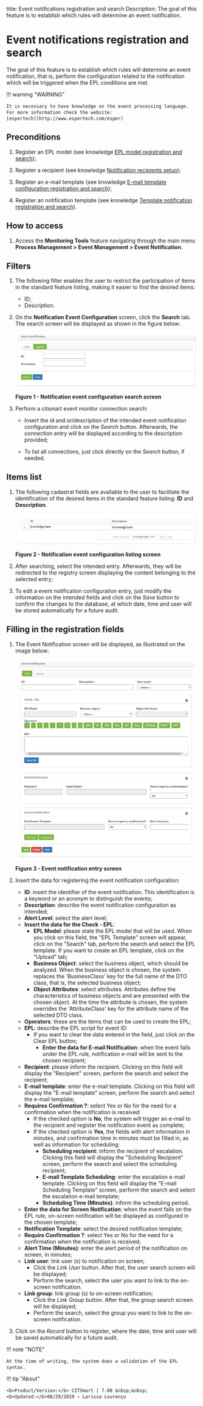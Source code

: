 title: Event notifications registration and search
Description: The goal of this feature is to establish which rules will determine an event notification.
# Event notifications registration and search

The goal of this feature is to establish which rules will determine an event notification, that is, perform the configuration 
related to the notification which will be triggered when the EPL conditions are met.

!!! warning "WARNING"

    It is necessary to have knowledge on the event processing language. For more information check the website: 
    [espertech](http://www.espertech.com/esper)
    
Preconditions
---------------

1. Register an EPL model (see knowledge [EPL model registration and search](/en-us/citsmart-platform-7/processes/event/epl-models.html));

2. Register a recipient (see knowledge [Notification recipients setup](/en-us/citsmart-platform-7/processes/event/notifications-recipients.html));

3. Register an e-mail template (see knowledge [E-mail template configuration registration and search](/en-us/citsmart-platform-7/plataform-administration/email-settings/configure-email-template.html));

4. Register an notification template (see knowledge [Template notification registration and search](/en-us/citsmart-platform-7/additional-features/communication-and-notification/notification/configuration/notification-template.html)).

How to access
-----------------

1. Access the **Monitoring Tools** feature navigating through the main menu 
**Process Management > Event Management > Event Notification**.

Filters
-----------

1. The following filter enables the user to restrict the participation of items in the standard feature listing, making it easier 
to find the desired items:

    - ID;
    - Description.
    
2. On the **Notification Event Configuration** screen, click the **Search** tab. The search screen will be displayed as shown in 
the figure below:

    ![Search](images/notifications.img1.jpg)
    
    **Figure 1 - Notification event configuration search screen**
    
3. Perform a citsmart event monitor connection search:

    - Insert the id and or/description of the intended event notification configuration and click on the *Search* button. 
    Afterwards, the connection entry will be displayed according to the description provided;
    
    - To list all connections, just click directly on the *Search* button, if needed.
    
Items list
-------------------

1. The following cadastral fields are available to the user to facilitate the identification of the desired items in the standard 
feature listing: **ID** and **Description**.

    ![Listing](images/notifications.img2.jpg)
    
    **Figure 2 - Notification event configuration listing screen**
    
2. After searching, select the intended entry. Afterwards, they will be redirected to the registry screen displaying the content 
belonging to the selected entry;

3. To edit a event notification configuration entry, just modify the information on the intended fields and click on the *Save* 
button to confirm the changes to the database, at which date, time and user will be stored automatically for a future audit.

Filling in the registration fields
-------------------------------------

1. The Event Notification screen will be displayed, as illustrated on the image below:

    ![Entry](images/notifications.img3.jpg)
    
    **Figure 3 - Event notification entry screen**
    
2. Insert the data for registering the event notification configuration:

    - **ID**: insert the identifier of the event notification. This identification is a keyword or an acronym to distinguish the 
    events;
    - **Description**: describe the event notification configuration as intended;
    - **Alert Level**: select the alert level;
    - **Insert the data for the Check - EPL**:
        - **EPL Model**: please state the EPL model that will be used. When you click on this field, the "EPL Template" screen will 
        appear, click on the "Search" tab, perform the search and select the EPL template. If you want to create an EPL template, 
        click on the "Upload" tab;
        - **Business Object**: select the business object, which should be analyzed. When the business object is chosen, the system 
        replaces the 'BusinessClass' key for the full name of the DTO class, that is, the selected business object;
        - **Object Attributes**: select attributes. Attributes define the characteristics of business objects and are presented 
        with the chosen object. At the time the attribute is chosen, the system overrides the 'AttributeClass' key for the 
        attribute name of the selected DTO class.
    - **Operators**: these are the items that can be used to create the EPL;
    - **EPL**: describe the EPL script for event ID:
        - If you want to clear the data entered in the field, just click on the Clear EPL button;
            - **Enter the data for E-mail Notification**: when the event falls under the EPL rule, notification e-mail will be sent 
            to the chosen recipient;
    - **Recipient**: please inform the recipient. Clicking on this field will display the "Recipient" screen, perform the search 
    and select the recipient;
    - **E-mail template**: enter the e-mail template. Clicking on this field will display the "E-mail template" screen, perform the 
    search and select the e-mail template;
    - **Requires Confirmation ?**: select Yes or No for the need for a confirmation when the notification is received:
        - If the checked option is **No**, the system will trigger an e-mail to the recipient and register the notification event 
        as complete;
        - If the checked option is **Yes**, the fields with alert information in minutes, and confirmation time in minutes must be 
        filled in, as well as information for scheduling:
            - **Scheduling recipient**: inform the recipient of escalation. Clicking this field will display the "Scheduling 
            Recipient" screen, perform the search and select the scheduling recipient;
            - **E-mail Template Scheduling**: enter the escalation e-mail template. Clicking on this field will display the "E-mail 
            Scheduling Template" screen, perform the search and select the escalation e-mail template;
            - **Scheduling Time (Minutes)**: inform the scheduling period.
    - **Enter the data for Screen Notification**: when the event falls on the EPL rule, on-screen notification will be displayed as 
    configured in the chosen template;
    - **Notification Template**: select the desired notification template;
    - **Require Confirmation ?**: select Yes or No for the need for a confirmation when the notification is received;
    - **Alert Time (Minutes)**: enter the alert period of the notification on screen, in minutes;
    - **Link user**: link user (s) to notification on screen;
        - Click the *Link User* button. After that, the user search screen will be displayed;
        - Perform the search, select the user you want to link to the on-screen notification.
    - **Link group**: link group (s) to on-screen notification;
        - Click the *Link Group* button. After that, the group search screen will be displayed;
        - Perform the search, select the group you want to link to the on-screen notification.

3. Click on the *Record* button to register, where the date, time and user will be saved automatically for a future audit.

!!! note "NOTE"

    At the time of writing, the system does a validation of the EPL syntax.
    
!!! tip "About"

    <b>Product/Version:</b> CITSmart | 7.00 &nbsp;&nbsp;
    <b>Updated:</b>08/29/2019 – Larissa Lourenço
